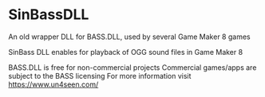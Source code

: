 # SinBassDLL

An old wrapper DLL for BASS.DLL, used by several Game Maker 8 games

SinBass DLL enables for playback of OGG sound files in Game Maker 8

BASS.DLL is free for non-commercial projects
Commercial games/apps are subject to the BASS licensing
For more information visit https://www.un4seen.com/